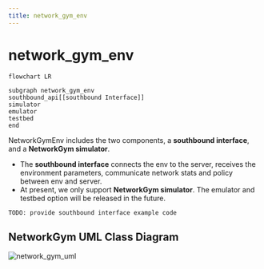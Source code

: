 ```yaml
---
title: network_gym_env
---
```


# network_gym_env


```{mermaid}
flowchart LR

subgraph network_gym_env
southbound_api[[southbound Interface]]
simulator
emulator
testbed 
end

```

NetworkGymEnv includes the two components, a **southbound interface**, and a **NetworkGym simulator**.
- The **southbound interface** connects the env to the server, receives the environment parameters, communicate network stats and policy between env and server.
- At present, we only support **NetworkGym simulator**. The emulator and testbed option will be released in the future.


```{note}
TODO: provide southbound interface example code
```
## NetworkGym UML Class Diagram
![network_gym_uml](network_gym_uml.png)